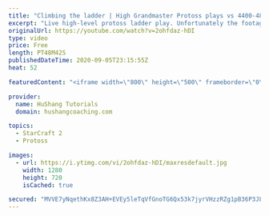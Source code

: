 ```yaml
---
title: "Climbing the ladder | High Grandmaster Protoss plays vs 4400-4800 players"
excerpt: "Live high-level protoss ladder play. Unfortunately the footage came out quite choppy at some points and I was considering just not posting today, but I will post it anyways in case a few of you want to watch still. I'm trying to figure out what the cause of the lag is and hopefully I can get some cleaner"
originalUrl: https://youtube.com/watch?v=2ohfdaz-hDI
type: video
price: Free
length: PT48M42S
publishedDateTime: 2020-09-05T23:15:55Z
heat: 52

featuredContent: "<iframe width=\"800\" height=\"500\" frameborder=\"0\" src=\"https://www.youtube.com/embed/2ohfdaz-hDI\" allow=\"accelerometer; autoplay; encrypted-media; gyroscope; picture-in-picture\" allowfullscreen></iframe>"

provider:
  name: HuShang Tutorials
  domain: hushangcoaching.com

topics:
  - StarCraft 2
  - Protoss

images:
  - url: https://i.ytimg.com/vi/2ohfdaz-hDI/maxresdefault.jpg
    width: 1280
    height: 720
    isCached: true

secured: "MVVE7yNqethKx8Z3AH+EVEy5leTqVfGnoTG6Qx53k7jyrVHzzRZg1pB36P3JLrtpxpbmWEe4q8qbJE2AZnrjtC1BxGydAqE/+qQ3rySfWgFcZcFYlbt6h5Rn4wQUKiqQWLsMwGnGVDPgkSC7lWX7XYeoHJ3Arrtgf1V/ZloH9nqggxPREp9cF+Ov1NhPydbWAELQEyJvIDRkXQVtA3DA3Kcp0bm2sqk1ptRy67XlyPvq57g6+gtbzvpZRS+UmC2Pf+54yYgZjzFI7gXqMVj228QIfbdzsT/k/DxXN2WIyE8tcF3hJuRXppERujURhTeHLJU6MfWLe9K+MjE8D7ywJglkUS+uuQYZVqCDl8qXnSp9o+2eTQzfvIHcELDkupYCHm/ZmhvldnSQ6T2vmk0Bl5ZG9GQpmFePRQF8VEnl770=;nc+hRz2a3IJ2ZdFLH6J+jQ=="
---
```


